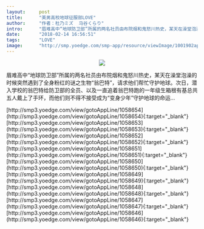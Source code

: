 ```yaml
---
layout:     post
title:      "美男高校地球征服部LOVE"
author:     "作者：杜乃ミズ  马谷くらり"
intro:      "眉难高中“地球防卫部”所属的两名社员由布院烟和鬼怒川热史，某天在澡堂泡澡的时候突然遇到了全身粉红的谜之生物“翁巴特”，请求他们帮忙守护地球。次日，潜入学校的翁巴特给防卫部的全员、以及一直追着翁巴特跑的一年级生箱根有基总共五人戴上了手环，而他们则不得不接受成为“变身少年”守护地球的命运…"
date:       "2018-02-14 16:56:51"
tags:       "LOVE"
image:      "http://smp.yoedge.com/smp-app/resource/viewImage/1001902appline.png"
---
```

<div style="text-align: center">
<p><img src="http://smp.yoedge.com/smp-app/resource/viewImage/1001902appline.png"/></p>
</div>
<p class="post-meta">
<span>眉难高中“地球防卫部”所属的两名社员由布院烟和鬼怒川热史，某天在澡堂泡澡的时候突然遇到了全身粉红的谜之生物“翁巴特”，请求他们帮忙守护地球。次日，潜入学校的翁巴特给防卫部的全员、以及一直追着翁巴特跑的一年级生箱根有基总共五人戴上了手环，而他们则不得不接受成为“变身少年”守护地球的命运…</span>
</p>
[http://smp3.yoedge.com/view/gotoAppLine/1058654](http://smp3.yoedge.com/view/gotoAppLine/1058654){:target="_blank"}
[http://smp3.yoedge.com/view/gotoAppLine/1058653](http://smp3.yoedge.com/view/gotoAppLine/1058653){:target="_blank"}
[http://smp3.yoedge.com/view/gotoAppLine/1058652](http://smp3.yoedge.com/view/gotoAppLine/1058652){:target="_blank"}
[http://smp3.yoedge.com/view/gotoAppLine/1058651](http://smp3.yoedge.com/view/gotoAppLine/1058651){:target="_blank"}
[http://smp3.yoedge.com/view/gotoAppLine/1058650](http://smp3.yoedge.com/view/gotoAppLine/1058650){:target="_blank"}
[http://smp3.yoedge.com/view/gotoAppLine/1058649](http://smp3.yoedge.com/view/gotoAppLine/1058649){:target="_blank"}
[http://smp3.yoedge.com/view/gotoAppLine/1058648](http://smp3.yoedge.com/view/gotoAppLine/1058648){:target="_blank"}
[http://smp3.yoedge.com/view/gotoAppLine/1058647](http://smp3.yoedge.com/view/gotoAppLine/1058647){:target="_blank"}
[http://smp3.yoedge.com/view/gotoAppLine/1058646](http://smp3.yoedge.com/view/gotoAppLine/1058646){:target="_blank"}


